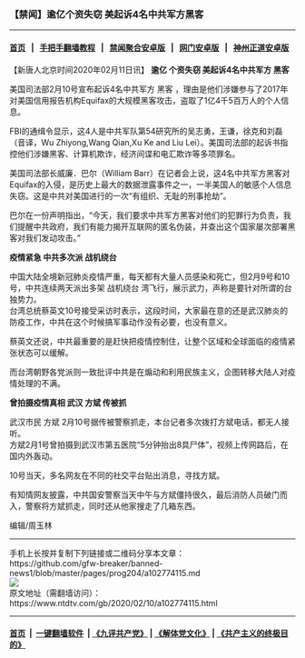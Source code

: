 ### 【禁闻】逾亿个资失窃 美起诉4名中共军方黑客
------------------------

#### [首页](https://github.com/gfw-breaker/banned-news1/blob/master/README.md) &nbsp;&nbsp;|&nbsp;&nbsp; [手把手翻墙教程](https://github.com/gfw-breaker/guides/wiki) &nbsp;&nbsp;|&nbsp;&nbsp; [禁闻聚合安卓版](https://github.com/gfw-breaker/bn-android) &nbsp;&nbsp;|&nbsp;&nbsp; [网门安卓版](https://github.com/oGate2/oGate) &nbsp;&nbsp;|&nbsp;&nbsp; [神州正道安卓版](https://github.com/SzzdOgate/update) 



<div><div class="post_content" itemprop="articleBody">
 <p>
  【新唐人北京时间2020年02月11日讯】
  <strong>
   逾亿
   <ok href="https://www.ntdtv.com/gb/个资失窃.htm">
    个资失窃
   </ok>
   美起诉4名中共军方
   <ok href="https://www.ntdtv.com/gb/黑客.htm">
    黑客
   </ok>
  </strong>
 </p>
 <p>
  美国司法部2月10号宣布起诉4名中共军方
  <ok href="https://www.ntdtv.com/gb/黑客.htm">
   黑客
  </ok>
  ，理由是他们涉嫌参与了2017年对美国信用报告机构Equifax的大规模黑客攻击，盗取了1亿4千5百万人的个人信息。
 </p>
 <p>
  FBI的通缉令显示，这4人是中共军队第54研究所的吴志勇，王谦，徐克和刘磊（音译，Wu Zhiyong,Wang Qian,Xu Ke and Liu Lei）。美国司法部的起诉书指控他们涉嫌黑客、计算机欺诈，经济间谍和电汇欺诈等多项罪名。
 </p>
 <p>
  美国司法部长威廉．巴尔（William Barr）在记者会上说，这4名中共军方黑客对Equifax的入侵，是历史上最大的数据泄露事件之一，一半美国人的敏感个人信息失窃。这是中共对美国进行的一次“有组织、无耻的刑事抢劫”。
 </p>
 <p>
  巴尔在一份声明指出，“今天，我们要求中共军方黑客对他们的犯罪行为负责，我们提醒中共政府，我们有能力揭开互联网的匿名伪装，并查出这个国家屡次部署黑客对我们发动攻击。”
 </p>
 <p>
  <strong>
   疫情紧急 中共多次派
   <ok href="https://www.ntdtv.com/gb/战机绕台.htm">
    战机绕台
   </ok>
  </strong>
 </p>
 <p>
  中国大陆全境新冠肺炎疫情严重，每天都有大量人员感染和死亡，但2月9号和10号，中共连续两天派出多架
  <ok href="https://www.ntdtv.com/gb/战机绕台.htm">
   战机绕台
  </ok>
  湾飞行，展示武力，声称是要针对所谓的台独势力。
  <br/>
  台湾总统蔡英文10号接受采访时表示，这段时间，大家最在意的还是武汉肺炎的防疫工作，中共在这个时候搞军事动作没有必要，也没有意义。
 </p>
 <p>
  蔡英文还说，中共最重要的是赶快把疫情控制住，让整个区域和全球面临的疫情紧张状态可以缓解。
 </p>
 <p>
  而台湾朝野各党派则一致批评中共是在煽动和利用民族主义，企图转移大陆人对疫情处理的不满。
 </p>
 <p>
  <strong>
   曾拍摄疫情真相 武汉
   <ok href="https://www.ntdtv.com/gb/方斌.htm">
    方斌
   </ok>
   传被抓
  </strong>
 </p>
 <p>
  武汉市民
  <ok href="https://www.ntdtv.com/gb/方斌.htm">
   方斌
  </ok>
  2月10号据传被警察抓走，本台记者多次拨打方斌电话，都无人接听。
  <br/>
  方斌2月1号曾拍摄到武汉市第五医院“5分钟抬出8具尸体”，视频上传网路后，在国内外轰动。
 </p>
 <p>
  10号当天，多名网友在不同的社交平台贴出消息，寻找方斌。
 </p>
 <p>
  有知情网友披露，中共国安警察当天中午与方斌僵持很久，最后消防人员破门而入，警察将方斌抓走，同时还从他家搜走了几箱东西。
 </p>
 <p>
  编辑/周玉林
 </p>
 <div class="single_ad">
 </div>
</div>
</div>
<hr/>
手机上长按并复制下列链接或二维码分享本文章：<br/>
https://github.com/gfw-breaker/banned-news1/blob/master/pages/prog204/a102774115.md <br/>
<a href='https://github.com/gfw-breaker/banned-news1/blob/master/pages/prog204/a102774115.md'><img src='https://github.com/gfw-breaker/banned-news1/blob/master/pages/prog204/a102774115.md.png'/></a> <br/>
原文地址（需翻墙访问）：https://www.ntdtv.com/gb/2020/02/10/a102774115.html


------------------------
#### [首页](https://github.com/gfw-breaker/banned-news1/blob/master/README.md) &nbsp;|&nbsp; [一键翻墙软件](https://github.com/gfw-breaker/nogfw/blob/master/README.md) &nbsp;| [《九评共产党》](https://github.com/gfw-breaker/9ping.md/blob/master/README.md#九评之一评共产党是什么) | [《解体党文化》](https://github.com/gfw-breaker/jtdwh.md/blob/master/README.md) | [《共产主义的终极目的》](https://github.com/gfw-breaker/gczydzjmd.md/blob/master/README.md)


<img src='http://gfw-breaker.win/banned-news/pages/prog204/a102774115.md' width='0px' height='0px'/>